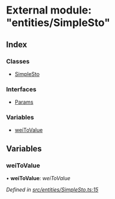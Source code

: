 # External module: "entities/SimpleSto"

## Index

### Classes

- [SimpleSto](../classes/_entities_simplesto_.simplesto.md)

### Interfaces

- [Params](../interfaces/_entities_simplesto_.params.md)

### Variables

- [weiToValue](_entities_simplesto_.md#weitovalue)

## Variables

### weiToValue

• **weiToValue**: _weiToValue_

_Defined in [src/entities/SimpleSto.ts:15](https://github.com/PolymathNetwork/polymath-sdk/blob/a1cd5e3/src/entities/SimpleSto.ts#L15)_
